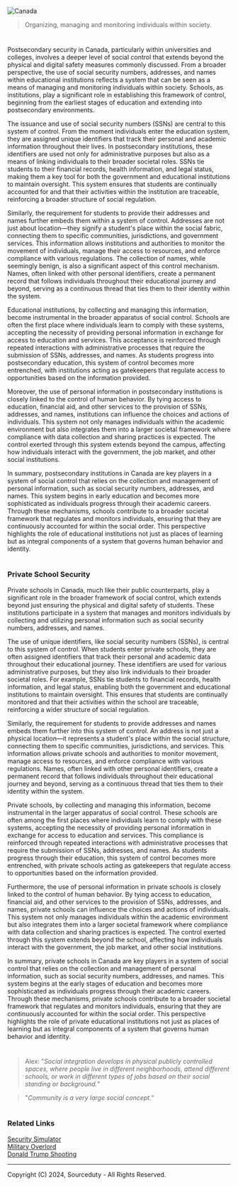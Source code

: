 ![Canada](https://github.com/user-attachments/assets/21fc19e1-d6bc-4a87-8228-491a8843a049)

> Organizing, managing and monitoring individuals within society.

#

Postsecondary security in Canada, particularly within universities and colleges, involves a deeper level of social control that extends beyond the physical and digital safety measures commonly discussed. From a broader perspective, the use of social security numbers, addresses, and names within educational institutions reflects a system that can be seen as a means of managing and monitoring individuals within society. Schools, as institutions, play a significant role in establishing this framework of control, beginning from the earliest stages of education and extending into postsecondary environments.

The issuance and use of social security numbers (SSNs) are central to this system of control. From the moment individuals enter the education system, they are assigned unique identifiers that track their personal and academic information throughout their lives. In postsecondary institutions, these identifiers are used not only for administrative purposes but also as a means of linking individuals to their broader societal roles. SSNs tie students to their financial records, health information, and legal status, making them a key tool for both the government and educational institutions to maintain oversight. This system ensures that students are continually accounted for and that their activities within the institution are traceable, reinforcing a broader structure of social regulation.

Similarly, the requirement for students to provide their addresses and names further embeds them within a system of control. Addresses are not just about location—they signify a student's place within the social fabric, connecting them to specific communities, jurisdictions, and government services. This information allows institutions and authorities to monitor the movement of individuals, manage their access to resources, and enforce compliance with various regulations. The collection of names, while seemingly benign, is also a significant aspect of this control mechanism. Names, often linked with other personal identifiers, create a permanent record that follows individuals throughout their educational journey and beyond, serving as a continuous thread that ties them to their identity within the system.

Educational institutions, by collecting and managing this information, become instrumental in the broader apparatus of social control. Schools are often the first place where individuals learn to comply with these systems, accepting the necessity of providing personal information in exchange for access to education and services. This acceptance is reinforced through repeated interactions with administrative processes that require the submission of SSNs, addresses, and names. As students progress into postsecondary education, this system of control becomes more entrenched, with institutions acting as gatekeepers that regulate access to opportunities based on the information provided.

Moreover, the use of personal information in postsecondary institutions is closely linked to the control of human behavior. By tying access to education, financial aid, and other services to the provision of SSNs, addresses, and names, institutions can influence the choices and actions of individuals. This system not only manages individuals within the academic environment but also integrates them into a larger societal framework where compliance with data collection and sharing practices is expected. The control exerted through this system extends beyond the campus, affecting how individuals interact with the government, the job market, and other social institutions.

In summary, postsecondary institutions in Canada are key players in a system of social control that relies on the collection and management of personal information, such as social security numbers, addresses, and names. This system begins in early education and becomes more sophisticated as individuals progress through their academic careers. Through these mechanisms, schools contribute to a broader societal framework that regulates and monitors individuals, ensuring that they are continuously accounted for within the social order. This perspective highlights the role of educational institutions not just as places of learning but as integral components of a system that governs human behavior and identity.

#
### Private School Security

Private schools in Canada, much like their public counterparts, play a significant role in the broader framework of social control, which extends beyond just ensuring the physical and digital safety of students. These institutions participate in a system that manages and monitors individuals by collecting and utilizing personal information such as social security numbers, addresses, and names.

The use of unique identifiers, like social security numbers (SSNs), is central to this system of control. When students enter private schools, they are often assigned identifiers that track their personal and academic data throughout their educational journey. These identifiers are used for various administrative purposes, but they also link individuals to their broader societal roles. For example, SSNs tie students to financial records, health information, and legal status, enabling both the government and educational institutions to maintain oversight. This ensures that students are continually monitored and that their activities within the school are traceable, reinforcing a wider structure of social regulation.

Similarly, the requirement for students to provide addresses and names embeds them further into this system of control. An address is not just a physical location—it represents a student's place within the social structure, connecting them to specific communities, jurisdictions, and services. This information allows private schools and authorities to monitor movement, manage access to resources, and enforce compliance with various regulations. Names, often linked with other personal identifiers, create a permanent record that follows individuals throughout their educational journey and beyond, serving as a continuous thread that ties them to their identity within the system.

Private schools, by collecting and managing this information, become instrumental in the larger apparatus of social control. These schools are often among the first places where individuals learn to comply with these systems, accepting the necessity of providing personal information in exchange for access to education and services. This compliance is reinforced through repeated interactions with administrative processes that require the submission of SSNs, addresses, and names. As students progress through their education, this system of control becomes more entrenched, with private schools acting as gatekeepers that regulate access to opportunities based on the information provided.

Furthermore, the use of personal information in private schools is closely linked to the control of human behavior. By tying access to education, financial aid, and other services to the provision of SSNs, addresses, and names, private schools can influence the choices and actions of individuals. This system not only manages individuals within the academic environment but also integrates them into a larger societal framework where compliance with data collection and sharing practices is expected. The control exerted through this system extends beyond the school, affecting how individuals interact with the government, the job market, and other social institutions.

In summary, private schools in Canada are key players in a system of social control that relies on the collection and management of personal information, such as social security numbers, addresses, and names. This system begins at the early stages of education and becomes more sophisticated as individuals progress through their academic careers. Through these mechanisms, private schools contribute to a broader societal framework that regulates and monitors individuals, ensuring that they are continuously accounted for within the social order. This perspective highlights the role of private educational institutions not just as places of learning but as integral components of a system that governs human behavior and identity.

#

> Alex: "*Social integration develops in physical publicly controlled spaces, where people live in different neighborhoods, attend different schools, or work in different types of jobs based on their social standing or background.*"

> "*Community is a very large social concept.*"

#
### Related Links

[Security Simulator](https://github.com/sourceduty/Security_Simulator)
<br>
[Military Overlord](https://github.com/sourceduty/Military_Overlord)
<br>
[Donald Trump Shooting](https://github.com/sourceduty/Donald_Trump_Shooting)

***
Copyright (C) 2024, Sourceduty - All Rights Reserved.
